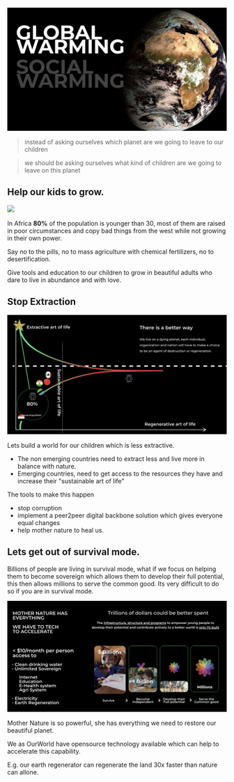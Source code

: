 ![](img/why1.png)

> instead of asking ourselves which planet are we going to leave to our children

> we should be asking ourselves what kind of children are we going to leave on this planet

## Help our kids to grow.

![](img/why2.png)

In Africa **80%** of the population is younger than 30, most of them are raised in poor circumstances and copy bad things from the west while not growing in their own power.

Say no to the pills, no to mass agriculture with chemical fertilizers, no to desertification.

Give tools and education to our children to grow in beautiful adults who dare to live in abundance and with love.

## Stop Extraction

![](img/why_extractive.png)

Lets build a world for our children which is less extractive.

- The non emerging countries need to extract less and live more in balance with nature.
- Emerging countries, need to get access to the resources they have and increase their "sustainable art of life"

The tools to make this happen

- stop corruption
- implement a peer2peer digital backbone solution which gives everyone equal changes
- help mother nature to heal us.

## Lets get out of survival mode.

Billions of people are living in survival mode, what if we focus on helping them to become sovereign which allows them to develop their full potential, this then allows millions to serve the common good. Its very difficult to do so if you are in survival mode.

![](img/why_mother_nature.png)

Mother Nature is so powerful, she has everything we need to restore our beautiful planet.

We as OurWorld have opensource technology available which can help to accelerate this capability.

E.g. our earth regenerator can regenerate the land 30x faster than nature can allone.

<!-- ### Say no to Holywood and Big Investors

![](img/why_communitybased.png)

A new platform is needed which allows our young population to manage their future differently.

We need a shift from centralization to community based working. -->
